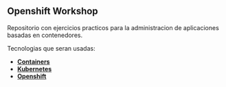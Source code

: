 ## Openshift Workshop ##

Repositorio con ejercicios practicos para la administracion de aplicaciones basadas en contenedores.

Tecnologias que seran usadas:
- **[Containers](https://github.com/gonzaloacosta/openshift-workshop/tree/master/containers)**
- **[Kubernetes](https://github.com/gonzaloacosta/openshift-workshop/tree/master/kubernetes)**
- **[Openshift](https://github.com/gonzaloacosta/openshift-workshop/tree/master/openshift)**